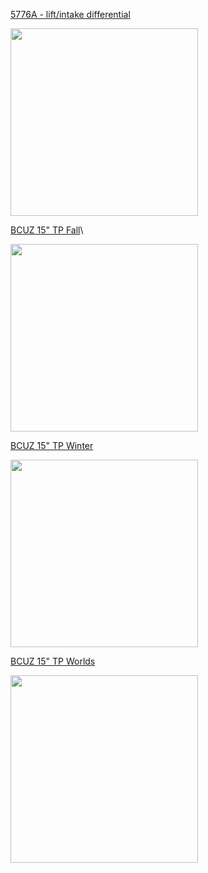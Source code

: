 [5776A - lift/intake differential](https://photos.app.goo.gl/A3UFnhnfwNNAY9xc9)

<img src="https://lh3.googleusercontent.com/pw/AP1GczOQ0Lo7wx-YzCpAQMX-zra0YXjWSwEKgdGXEZRZc7XZFZvcyAfL5qKPnFV-T-aDnQnWkYO1UwvbWaGlBvvH9OCPpmo-N2Y8d53on3H5iyYgmO6Fx_PwfNz44HWokVVPS2yCfqNyH0HXbmIe1kzCa5D_uQ=w709-h945-s-no-gm?authuser=0" width="300"/>

[BCUZ 15" TP Fall](https://photos.app.goo.gl/RvfdT1PkuMz28yU66)\

<img src="https://lh3.googleusercontent.com/pw/AP1GczNwBZztupa4mNWgRlO-eQPEjGDgI9c32rstxO_q_HcuXMZzq7uIxdxXrFJlctI72tLmZOUbUs7R-I8i5JY2cKxSlF00cHIoq3QStkrBD-zz62ySfhIdsuYYfnTn13hZ8s9ynEM5zYea0WYVMZpKv4IF=w709-h945-s-no-gm?authuser=0" width="300"/>

[BCUZ 15" TP Winter](https://photos.app.goo.gl/7zH5EhZ1biT4UgCB8)

<img src="https://lh3.googleusercontent.com/pw/AP1GczOtaOz6TcEWqDoHF9G8u5DZSF_ypsQyz-VrdXhq9gMmuggZMRSavmUYmJmGzgureuRtJ8-rmQEST88d4UmGPt5iBXivNRGzsQMMxMmcPUlzDukXVlAaWI_KwnoUJyxM5DpbIYYLiPEddvD7PPU37Tu1=w709-h945-s-no-gm?authuser=0" width="300"/>

[BCUZ 15" TP Worlds](https://photos.app.goo.gl/eDHq8kyR2HjaPyhZ7)

<img src="https://lh3.googleusercontent.com/pw/AP1GczP2MK0296jzCRQO98lNLyIX5-T5Yi4y6JQh-bZtt0Wu7eQLLFkX_DCp98tcN3Db-0dz7ga8JJMrBCkpDQHndbQUqOsmJPd95taSYUJ0eyAHs3SNYAGoUGSbYVUaMNwn6cZRv44RxSdTtygb4-fMt6BU=w1260-h945-s-no-gm?authuser=0" width="300"/>